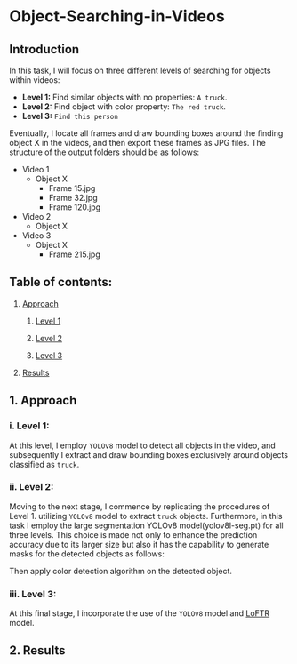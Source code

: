 # Object-Searching-in-Videos

## Introduction
In this task, I will focus on three different levels of searching for objects within videos:
- **Level 1:** Find similar objects with no properties: `A truck`.
- **Level 2:** Find object with color property: `The red truck`.
- **Level 3:** `Find this person`

Eventually, I locate all frames and draw bounding boxes around the finding object X in the videos, and then export these frames as JPG files. The structure of the output folders should be as follows:
- Video 1
  - Object X
    - Frame 15.jpg
    - Frame 32.jpg
    - Frame 120.jpg
- Video 2
  - Object X
- Video 3
  - Object X
    - Frame 215.jpg


## Table of contents:

1. [Approach](https://github.com/khoi03/Object-Searching-in-Videos#1-approach)

    1. [Level 1](https://github.com/khoi03/Object-Searching-in-Videos#i-level-1)
    
    2. [Level 2](https://github.com/khoi03/Object-Searching-in-Videos#ii-level-2)
    
    3. [Level 3](https://github.com/khoi03/Object-Searching-in-Videos#iii-level-3)
     
2. [Results](https://github.com/khoi03/Object-Searching-in-Videos#2-results)

## 1. Approach
### i. Level 1: 
At this level, I employ `YOLOv8` model to detect all objects in the video, and subsequently I extract and draw bounding boxes exclusively around objects classified as `truck`.

### ii. Level 2:
Moving to the next stage, I commence by replicating the procedures of Level 1. utilizing `YOLOv8` model to extract `truck` objects. Furthermore, in this task I employ the large segmentation YOLOv8 model(yolov8l-seg.pt) for all three levels. This choice is made not only to enhance the prediction accuracy due to its larger size but also it has the capability to generate masks for the detected objects as follows:

Then apply color detection algorithm on the detected object.

### iii. Level 3:
At this final stage, I incorporate the use of the `YOLOv8` model and [LoFTR](https://github.com/zju3dv/LoFTR) model.

## 2. Results
